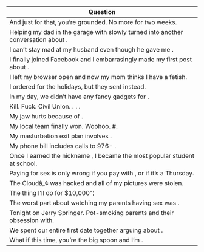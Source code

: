 Question |
--- |
And just for that, you&rsquo;re grounded. No more <BLANK> for two weeks. |
Helping my dad in the garage with <BLANK> slowly turned into another conversation about <BLANK>. |
I can&rsquo;t stay mad at my husband even though he gave me <BLANK>. |
I finally joined Facebook and I embarrasingly made my first post about <BLANK>. |
I left my browser open and now my mom thinks I have a <BLANK> fetish. |
I ordered <BLANK> for the holidays, but they sent <BLANK> instead. |
In my day, we didn&rsquo;t have any fancy gadgets for <BLANK>. |
Kill. Fuck. Civil Union. <BLANK>. <BLANK>. <BLANK>. |
My jaw hurts because of <BLANK>. |
My local team finally won. Woohoo. #<BLANK>. |
My masturbation exit plan involves <BLANK>. |
My phone bill includes calls to 976- <BLANK>. |
Once I earned the nickname <BLANK>, I became the most popular student at school. |
Paying for sex is only wrong if you pay with <BLANK>, or if it&rsquo;s a Thursday. |
The Cloud&acirc;&bdquo;&cent; was hacked and all of my <BLANK> pictures were stolen. |
The thing I&rsquo;ll do for $10,000"&brvbar; |
The worst part about watching my parents having sex was <BLANK>. |
Tonight on Jerry Springer. Pot-smoking parents and their obsession with<BLANK>. |
We spent our entire first date together arguing about <BLANK>. |
What if this time, you&rsquo;re the big spoon and I&rsquo;m <BLANK>. |
